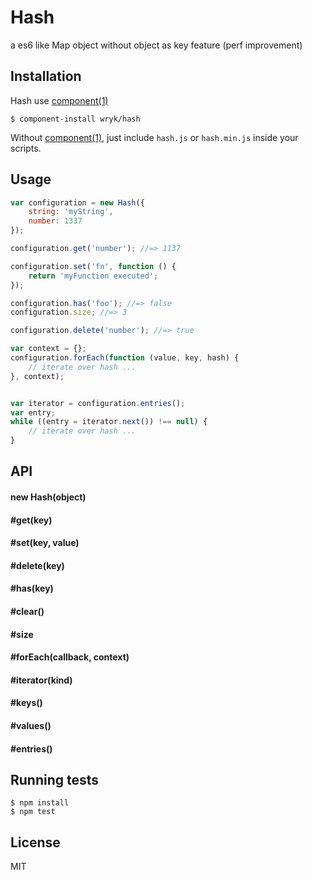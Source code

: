 # Hash

a es6 like Map object without object as key feature (perf improvement)


## Installation
Hash use [component(1)](https://github.com/component/component)
```batch
$ component-install wryk/hash
```

Without [component(1)](https://github.com/component/component), just include `hash.js` or `hash.min.js` inside your scripts.
 

## Usage
```javascript
var configuration = new Hash({
	string: 'myString',
	number: 1337
});

configuration.get('number'); //=> 1137

configuration.set('fn', function () {
	return 'myFunction executed';
});

configuration.has('foo'); //=> false
configuration.size; //=> 3

configuration.delete('number'); //=> true

var context = {};
configuration.forEach(function (value, key, hash) {
	// iterate over hash ...
}, context);


var iterator = configuration.entries();
var entry;
while ((entry = iterator.next()) !== null) {
	// iterate over hash ...
}
```

## API
#### new Hash(object)
#### #get(key)
#### #set(key, value)
#### #delete(key)
#### #has(key)
#### #clear()
#### #size
#### #forEach(callback, context)
#### #iterator(kind)
#### #keys()
#### #values()
#### #entries()

## Running tests
```batch
$ npm install
$ npm test
```

## License
MIT